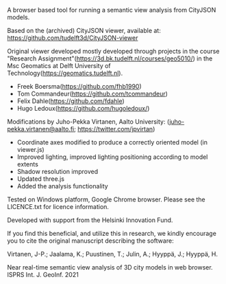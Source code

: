 A browser based tool for running a semantic view analysis from CityJSON models. 

Based on the (archived) CityJSON viewer, available at: https://github.com/tudelft3d/CityJSON-viewer

Original viewer developed mostly developed through projects in the course "Research Assignment"(https://3d.bk.tudelft.nl/courses/geo5010/) 
in the Msc Geomatics at Delft University of Technology(https://geomatics.tudelft.nl).
  - Freek Boersma(https://github.com/fhb1990)
  - Tom Commandeur(https://github.com/tcommandeur)
  - Felix Dahle(https://github.com/fdahle)
  - Hugo Ledoux(https://github.com/hugoledoux/)

Modifications by Juho-Pekka Virtanen, Aalto University:
(juho-pekka.virtanen@aalto.fi; https://twitter.com/jpvirtan)

- Coordinate axes modified to produce a correctly oriented model (in viewer.js)
- Improved lighting, improved lighting positioning according to model extents
- Shadow resolution improved
- Updated three.js
- Added the analysis functionality

Tested on Windows platform, Google Chrome browser. 
Please see the LICENCE.txt for licence information.

Developed with support from the Helsinki Innovation Fund.

If you find this beneficial, and utilize this in research, we kindly encourage you to cite the original manuscript describing the software:

Virtanen, J-P.; Jaalama, K.; Puustinen, T.; Julin, A.; Hyyppä, J.; Hyyppä, H. 

Near real-time semantic view analysis of 3D city models in web browser. ISPRS Int. J. GeoInf. 2021
